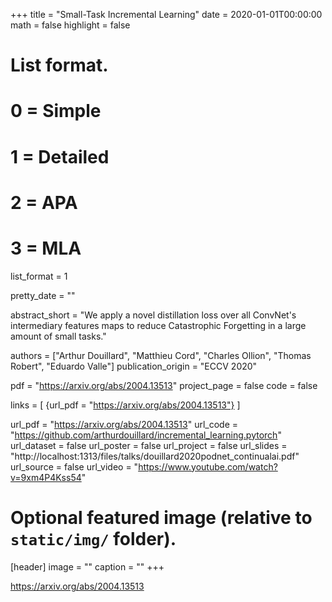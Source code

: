 +++
title = "Small-Task Incremental Learning"
date = 2020-01-01T00:00:00
math = false
highlight = false

# List format.
#   0 = Simple
#   1 = Detailed
#   2 = APA
#   3 = MLA
list_format = 1

pretty_date = ""

abstract_short = "We apply a novel distillation loss over all ConvNet's intermediary features maps to reduce Catastrophic Forgetting in a large amount of small tasks."

authors = ["Arthur Douillard", "Matthieu Cord", "Charles Ollion", "Thomas Robert", "Eduardo Valle"]
publication_origin = "ECCV 2020"

pdf = "https://arxiv.org/abs/2004.13513"
project_page = false
code = false

links = [
    {url_pdf = "https://arxiv.org/abs/2004.13513"}
]

url_pdf = "https://arxiv.org/abs/2004.13513"
url_code =  "https://github.com/arthurdouillard/incremental_learning.pytorch"
url_dataset = false
url_poster = false
url_project = false
url_slides = "http://localhost:1313/files/talks/douillard2020podnet_continualai.pdf"
url_source = false
url_video = "https://www.youtube.com/watch?v=9xm4P4Kss54"

# Optional featured image (relative to `static/img/` folder).
[header]
image = ""
caption = ""
+++

https://arxiv.org/abs/2004.13513
